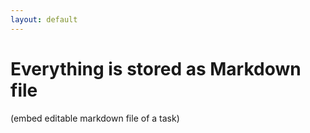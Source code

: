 ```yaml
---
layout: default
---
```


# Everything is stored as Markdown file

(embed editable markdown file of a task)
